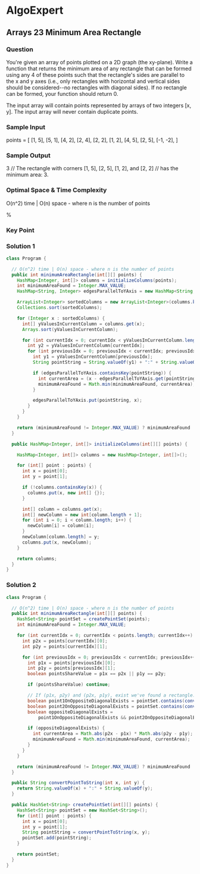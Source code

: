# AlgoExpert

## Arrays 23 Minimum Area Rectangle

### Question

You're given an array of points plotted on a 2D graph (the xy-plane). Write a function that returns the minimum area of any rectangle that can be formed using any 4 of these points such that the rectangle's sides are parallel to the x and y axes (i.e., only rectangles with horizontal and vertical sides should be considered--no rectangles with diagonal sides). If no rectangle can be formed, your function should return 0.

The input array will contain points represented by arrays of two integers [x, y]. The input array will never contain duplicate points.

### Sample Input

points =
[
  [1, 5],
  [5, 1],
  [4, 2],
  [2, 4],
  [2, 2],
  [1, 2],
  [4, 5],
  [2, 5],
  [-1, -2],
]

### Sample Output

3
// The rectangle with corners [1, 5], [2, 5], [1, 2], and [2, 2]
// has the minimum area: 3.

### Optimal Space & Time Complexity

O(n^2) time | O(n) space - where n is the number of points

%

### Key Point

### Solution 1

```java
class Program {

  // O(n^2) time | O(n) space - where n is the number of points
  public int minimumAreaRectangle(int[][] points) {
    HashMap<Integer, int[]> columns = initializeColumns(points);
    int minimumAreaFound = Integer.MAX_VALUE;
    HashMap<String, Integer> edgesParallelToYAxis = new HashMap<String, Integer>();

    ArrayList<Integer> sortedColumns = new ArrayList<Integer>(columns.keySet());
    Collections.sort(sortedColumns);

    for (Integer x : sortedColumns) {
      int[] yValuesInCurrentColumn = columns.get(x);
      Arrays.sort(yValuesInCurrentColumn);

      for (int currentIdx = 0; currentIdx < yValuesInCurrentColumn.length; currentIdx++) {
        int y2 = yValuesInCurrentColumn[currentIdx];
        for (int previousIdx = 0; previousIdx < currentIdx; previousIdx++) {
          int y1 = yValuesInCurrentColumn[previousIdx];
          String pointString = String.valueOf(y1) + ":" + String.valueOf(y2);

          if (edgesParallelToYAxis.containsKey(pointString)) {
            int currentArea = (x - edgesParallelToYAxis.get(pointString)) * (y2 - y1);
            minimumAreaFound = Math.min(minimumAreaFound, currentArea);
          }

          edgesParallelToYAxis.put(pointString, x);
        }
      }
    }

    return (minimumAreaFound != Integer.MAX_VALUE) ? minimumAreaFound : 0;
  }

  public HashMap<Integer, int[]> initializeColumns(int[][] points) {

    HashMap<Integer, int[]> columns = new HashMap<Integer, int[]>();

    for (int[] point : points) {
      int x = point[0];
      int y = point[1];

      if (!columns.containsKey(x)) {
        columns.put(x, new int[] {});
      }

      int[] column = columns.get(x);
      int[] newColumn = new int[column.length + 1];
      for (int i = 0; i < column.length; i++) {
        newColumn[i] = column[i];
      }
      newColumn[column.length] = y;
      columns.put(x, newColumn);
    }

    return columns;
  }
}

```

### Solution 2

```java
class Program {

  // O(n^2) time | O(n) space - where n is the number of points
  public int minimumAreaRectangle(int[][] points) {
    HashSet<String> pointSet = createPointSet(points);
    int minimumAreaFound = Integer.MAX_VALUE;

    for (int currentIdx = 0; currentIdx < points.length; currentIdx++) {
      int p2x = points[currentIdx][0];
      int p2y = points[currentIdx][1];

      for (int previousIdx = 0; previousIdx < currentIdx; previousIdx++) {
        int p1x = points[previousIdx][0];
        int p1y = points[previousIdx][1];
        boolean pointsShareValue = p1x == p2x || p1y == p2y;

        if (pointsShareValue) continue;

        // If (p1x, p2y) and (p2x, p1y), exist we've found a rectangle.
        boolean point1OnOppositeDiagonalExists = pointSet.contains(convertPointToString(p1x, p2y));
        boolean point2OnOppositeDiagonalExists = pointSet.contains(convertPointToString(p2x, p1y));
        boolean oppositeDiagonalExists =
            point1OnOppositeDiagonalExists && point2OnOppositeDiagonalExists;

        if (oppositeDiagonalExists) {
          int currentArea = Math.abs(p2x - p1x) * Math.abs(p2y - p1y);
          minimumAreaFound = Math.min(minimumAreaFound, currentArea);
        }
      }
    }

    return (minimumAreaFound != Integer.MAX_VALUE) ? minimumAreaFound : 0;
  }

  public String convertPointToString(int x, int y) {
    return String.valueOf(x) + ":" + String.valueOf(y);
  }

  public HashSet<String> createPointSet(int[][] points) {
    HashSet<String> pointSet = new HashSet<String>();
    for (int[] point : points) {
      int x = point[0];
      int y = point[1];
      String pointString = convertPointToString(x, y);
      pointSet.add(pointString);
    }

    return pointSet;
  }
}

```

